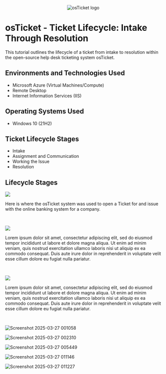 <p align="center">
<img src="https://i.imgur.com/Clzj7Xs.png" alt="osTicket logo"/>
</p>

<h1>osTicket - Ticket Lifecycle: Intake Through Resolution</h1>
This tutorial outlines the lifecycle of a ticket from intake to resolution within the open-source help desk ticketing system osTicket.<br />



<h2>Environments and Technologies Used</h2>

- Microsoft Azure (Virtual Machines/Compute)
- Remote Desktop
- Internet Information Services (IIS)

<h2>Operating Systems Used </h2>

- Windows 10</b> (21H2)

<h2>Ticket Lifecycle Stages</h2>

- Intake
- Assignment and Communication
- Working the Issue
- Resolution

<h2>Lifecycle Stages</h2>

<p>
<img src="https://github.com/user-attachments/assets/e768833e-3e13-4282-bc6e-afc7b162ee29"



</p>
<p>
Here is where the osTicket system was used to open a Ticket for and issue with the online banking system for a company.
  
</p>
<br />

<p>
<img src="https://github.com/user-attachments/assets/33072281-f7f1-4614-9b58-3000d620b454"

</p>
<p>
Lorem ipsum dolor sit amet, consectetur adipiscing elit, sed do eiusmod tempor incididunt ut labore et dolore magna aliqua. Ut enim ad minim veniam, quis nostrud exercitation ullamco laboris nisi ut aliquip ex ea commodo consequat. Duis aute irure dolor in reprehenderit in voluptate velit esse cillum dolore eu fugiat nulla pariatur.
</p>
<br />

<p>
<img src="https://github.com/user-attachments/assets/384c0017-c139-40e5-b873-e26e2e4bd95c"

</p>
<p>
Lorem ipsum dolor sit amet, consectetur adipiscing elit, sed do eiusmod tempor incididunt ut labore et dolore magna aliqua. Ut enim ad minim veniam, quis nostrud exercitation ullamco laboris nisi ut aliquip ex ea commodo consequat. Duis aute irure dolor in reprehenderit in voluptate velit esse cillum dolore eu fugiat nulla pariatur.
</p>
<br />


![Screenshot 2025-03-27 001058](https://github.com/user-attachments/assets/d0a72567-a69a-48d6-8103-3a5e43908d11)


![Screenshot 2025-03-27 002310](https://github.com/user-attachments/assets/0921b6a7-9352-4cff-8c4d-4546c1c4ca7a)

![Screenshot 2025-03-27 005449](https://github.com/user-attachments/assets/9d5e9b7e-b423-4cd3-b30f-a08091471fc0)

![Screenshot 2025-03-27 011146](https://github.com/user-attachments/assets/13c02c27-af45-4372-b1fb-76f431510ce2)


![Screenshot 2025-03-27 011227](https://github.com/user-attachments/assets/6ea6ed01-b8b2-42bf-9438-ca6e9fc13d47)
